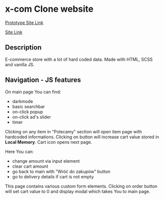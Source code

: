 # x-com Clone website

[Prototype Site Link](https://www.x-kom.pl/)

[Site Link](https://x-com-clone.glitch.me/)

## Description

E-commerce store with a lot of hard coded data.
Made with HTML, SCSS and vanilla JS.

## Navigation - JS features

On main page You can find:

- darkmode
- basic searchbar
- on-click popup
- on-click ad's slider
- timer

Clicking on any item in "Polecamy" section will open item page with hardcoded informations. Clicking on button will increase cart value stored in **Local Memory**. Cart icon opens next page.

Here You can:

- change amount via input element
- clear cart amount
- go back to main with "Wróć do zakupów" button
- go to delivery details if cart is not empty

This page contains various custom form elements.
Clicking on order button will set cart value to 0 and display modal which takes You to main page.
